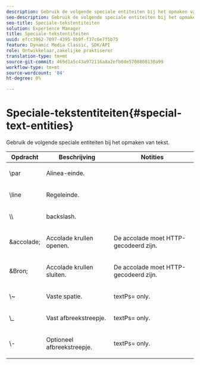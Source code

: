 ```yaml
---
description: Gebruik de volgende speciale entiteiten bij het opmaken van tekst.
seo-description: Gebruik de volgende speciale entiteiten bij het opmaken van tekst.
seo-title: Speciale-tekstentiteiten
solution: Experience Manager
title: Speciale-tekstentiteiten
uuid: efcc3962-7097-4395-8b9f-f37c6e7f5b75
feature: Dynamic Media Classic, SDK/API
role: Ontwikkelaar,zakelijke praktiserer
translation-type: tm+mt
source-git-commit: 469d1a5c43a972116a8a2efb0de5708800130a99
workflow-type: tm+mt
source-wordcount: '84'
ht-degree: 0%

---
```



# Speciale-tekstentiteiten{#special-text-entities}

Gebruik de volgende speciale entiteiten bij het opmaken van tekst.

<table id="table_CFEB845C1B9A475CA52ECDFA9BB59A9D"> 
 <thead> 
  <tr> 
   <th class="entry"> Opdracht </th> 
   <th class="entry"> Beschrijving </th> 
   <th class="entry"> Notities </th> 
  </tr> 
 </thead>
 <tbody> 
  <tr> 
   <td> <span class="codeph"> \par</span> </td> 
   <td> <p>Alinea-einde. </p> </td> 
   <td> <p> </p> </td> 
  </tr> 
  <tr> 
   <td> <span class="codeph"> \line  </span> </td> 
   <td> <p>Regeleinde. </p> </td> 
   <td> <p> </p> </td> 
  </tr> 
  <tr> 
   <td> <span class="codeph"> \\  </span> </td> 
   <td> <p>backslash. </p> </td> 
   <td> <p> </p> </td> 
  </tr> 
  <tr> 
   <td> <span class="codeph"> &amp;accolade;  </span> </td> 
   <td> <p>Accolade krullen openen. </p> </td> 
   <td> <p>De accolade moet HTTP-gecodeerd zijn. </p> </td> 
  </tr> 
  <tr> 
   <td> <span class="codeph"> &amp;Bron;  </span> </td> 
   <td> <p>Accolade krullen sluiten. </p> </td> 
   <td> <p>De accolade moet HTTP-gecodeerd zijn. </p> </td> 
  </tr> 
  <tr> 
   <td> <span class="codeph"> \~  </span> </td> 
   <td> <p>Vaste spatie. </p> </td> 
   <td> <p><span class="codeph"> textPs=</span> only. </p> </td> 
  </tr> 
  <tr> 
   <td> <span class="codeph"> \_</span> </td> 
   <td> <p>Vast afbreekstreepje. </p> </td> 
   <td> <p><span class="codeph"> textPs=</span> only. </p> </td> 
  </tr> 
  <tr> 
   <td> <span class="codeph"> \-  </span> </td> 
   <td> <p>Optioneel afbreekstreepje. </p> </td> 
   <td> <p><span class="codeph"> textPs=</span> only. </p> </td> 
  </tr> 
 </tbody> 
</table>

